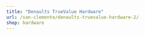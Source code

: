 ```yaml
---
title: "Denaults TrueValue Hardware"
url: /san-clemente/denaults-truevalue-hardware-2/
shop: hardware
---
```

